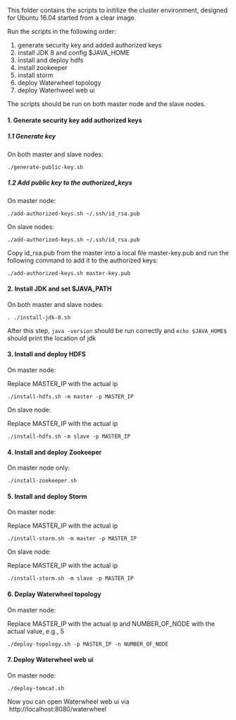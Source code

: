 This folder contains the scripts to initilize the cluster environment, designed for Ubuntu 16.04 started from a clear image.

Run the scripts in the following order:

1. generate security key and added authorized keys
2. install JDK 8 and config $JAVA_HOME
3. install and deploy hdfs
4. install zookeeper
5. install storm
6. deploy Waterwheel topology
7. deploy Waterhweel web ui

The scripts should be run on both master node and the slave nodes.

#### 1. Generate security key add authorized keys

##### 1.1 Generate key

On both master and slave nodes:

```./generate-public-key.sh```

##### 1.2 Add public key to the authorized_keys

On master node:

```./add-authorized-keys.sh ~/.ssh/id_rsa.pub```

On slave nodes:

```./add-authorized-keys.sh ~/.ssh/id_rsa.pub```

Copy id_rsa.pub from the master into a local file master-key.pub and run the following command to add it to the authorized keys:

```./add-authorized-keys.sh master-key.pub```

#### 2. Install JDK and set $JAVA_PATH

On both master and slave nodes:

```. ./install-jdk-8.sh```

After this step, ```java -version``` should be run correctly and ```echo $JAVA_HOME$``` should print the location of jdk

#### 3. Install and deploy HDFS

On master node:

Replace MASTER_IP with the actual ip

```./install-hdfs.sh -m master -p MASTER_IP```

On slave node:

Replace MASTER_IP with the actual ip

```./install-hdfs.sh -m slave -p MASTER_IP```

#### 4. Install and deploy Zookeeper

On master node only:

```./install-zookeeper.sh```

#### 5. Install and deploy Storm

On master node:

Replace MASTER_IP with the actual ip

```./install-storm.sh -m master -p MASTER_IP```

On slave node:

Replace MASTER_IP with the actual ip

```./install-storm.sh -m slave -p MASTER_IP```

#### 6. Deplay Waterwheel topology
On master node:

Replace MASTER_IP with the actual ip and NUMBER_OF_NODE with the actual value, e.g., 5

```./deploy-topology.sh -p MASTER_IP -n NUMBER_OF_NODE```

#### 7. Deploy Waterwheel web ui

On master node:

```./deploy-tomcat.sh```

Now you can open Waterwheel web ui via  http://localhost:8080/waterwheel 


